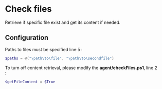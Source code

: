 # Check files
Retrieve if specific file exist and get its content if needed.

## Configuration
Paths to files must be specified line 5 :
```ps1
$paths = @("\path\to\file", "\path\to\secondfile")
```

To turn off content retrieval, please modify the **agent/checkFiles.ps1**, line 2 :

```ps1
$getFileContent = $True
```
